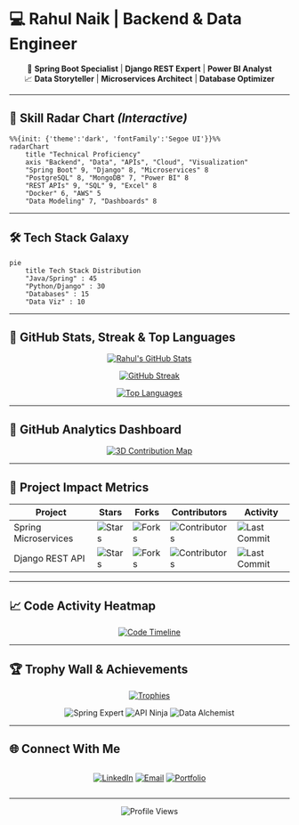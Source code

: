 # 💻 Rahul Naik | Backend & Data Engineer

<div align="center">

🚀 **Spring Boot Specialist** | **Django REST Expert** | **Power BI Analyst**  
📈 **Data Storyteller** | **Microservices Architect** | **Database Optimizer**  

</div>

---

## 🌟 **Skill Radar Chart** *(Interactive)*

```mermaid
%%{init: {'theme':'dark', 'fontFamily':'Segoe UI'}}%%
radarChart
    title "Technical Proficiency"
    axis "Backend", "Data", "APIs", "Cloud", "Visualization"
    "Spring Boot" 9, "Django" 8, "Microservices" 8
    "PostgreSQL" 8, "MongoDB" 7, "Power BI" 8
    "REST APIs" 9, "SQL" 9, "Excel" 8
    "Docker" 6, "AWS" 5
    "Data Modeling" 7, "Dashboards" 8
```

---

## 🛠️ **Tech Stack Galaxy**

```mermaid
pie
    title Tech Stack Distribution
    "Java/Spring" : 45
    "Python/Django" : 30
    "Databases" : 15
    "Data Viz" : 10
```

---

## 🏅 **GitHub Stats, Streak & Top Languages**

<div align="center">

[![Rahul's GitHub Stats](https://github-readme-stats.vercel.app/api?username=RahulNaik2611&show_icons=true&theme=tokyonight&hide_border=true)](https://github.com/RahulNaik2611)

[![GitHub Streak](https://streak-stats.demolab.com?user=RahulNaik2611&theme=tokyonight&hide_border=true)](https://git.io/streak-stats)

[![Top Languages](https://github-readme-stats.vercel.app/api/top-langs/?username=RahulNaik2611&layout=compact&theme=tokyonight&hide_border=true)](https://github.com/RahulNaik2611)

</div>

---

## 🧠 **GitHub Analytics Dashboard**

<div align="center">

[![3D Contribution Map](https://metrics.lecoq.io/RahulNaik2611?template=classic&isocalendar=1&languages=1&activity=1&achievements=1&notable=1&lines=1&repositories=1&repositories.batch=100&config.timezone=Asia%2FKolkata)](https://github.com/RahulNaik2611)

</div>

---

## 🚀 **Project Impact Metrics**

| Project              | Stars | Forks | Contributors | Activity |
|----------------------|-------|-------|--------------|----------|
| Spring Microservices | ![Stars](https://img.shields.io/github/stars/RahulNaik2611/spring-microservice-demo?style=flat-square) | ![Forks](https://img.shields.io/github/forks/RahulNaik2611/spring-microservice-demo?style=flat-square) | ![Contributors](https://img.shields.io/github/contributors/RahulNaik2611/spring-microservice-demo?style=flat-square) | ![Last Commit](https://img.shields.io/github/last-commit/RahulNaik2611/spring-microservice-demo?style=flat-square) |
| Django REST API      | ![Stars](https://img.shields.io/github/stars/RahulNaik2611/django-rest-api?style=flat-square) | ![Forks](https://img.shields.io/github/forks/RahulNaik2611/django-rest-api?style=flat-square) | ![Contributors](https://img.shields.io/github/contributors/RahulNaik2611/django-rest-api?style=flat-square) | ![Last Commit](https://img.shields.io/github/last-commit/RahulNaik2611/django-rest-api?style=flat-square) |

---

## 📈 **Code Activity Heatmap**

<div align="center">

[![Code Timeline](https://github-readme-activity-graph.vercel.app/graph?username=RahulNaik2611&theme=react-dark&area=true&custom_title=My+Development+Timeline)](https://github.com/RahulNaik2611)

</div>

---

## 🏆 **Trophy Wall & Achievements**

<div align="center">

[![Trophies](https://github-profile-trophy.vercel.app/?username=RahulNaik2611&theme=darkhub&no-bg=true&no-frame=true&margin-w=15&title=Stars,Commits,Followers,Repositories,PullRequest,Issues)](https://github.com/RahulNaik2611)

![Spring Expert](https://img.shields.io/badge/-Spring%20Expert-6DB33F?style=for-the-badge&logo=spring&logoColor=white)
![API Ninja](https://img.shields.io/badge/-API%20Ninja-FF6F00?style=for-the-badge&logo=postman&logoColor=white)
![Data Alchemist](https://img.shields.io/badge/-Data%20Alchemist-01BEFE?style=for-the-badge&logo=powerbi&logoColor=white)

</div>

---

## 🌐 **Connect With Me**

<div align="center" style="display: grid; grid-template-columns: repeat(auto-fit, minmax(150px, 1fr)); gap: 10px;">

[![LinkedIn](https://custom-icon-badges.demolab.com/badge/-Deep_Dive-0A66C2?style=for-the-badge&logo=linkedin&logoColor=white&label=LinkedIn)](https://www.linkedin.com/in/rahulnaik-banavath-293699367)
[![Email](https://custom-icon-badges.demolab.com/badge/-Collaborate-EA4335?style=for-the-badge&logo=gmail&logoColor=white&label=Email)](mailto:banavathrahulnaik26@gmail.com)
[![Portfolio](https://custom-icon-badges.demolab.com/badge/-My_Work-FF7139?style=for-the-badge&logo=firefox&logoColor=white&label=Portfolio)](https://your-portfolio.com)

</div>

---

<div align="center">

![Profile Views](https://komarev.com/ghpvc/?username=RahulNaik2611&label=PROFILE+VISITORS&color=blueviolet&style=for-the-badge)

</div>
